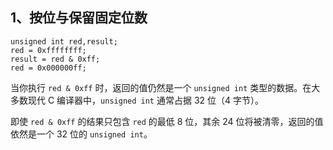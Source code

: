 ## 1、按位与保留固定位数

```
unsigned int red,result;
red = 0xffffffff;
result = red & 0xff;
red = 0x000000ff;
```

当你执行 `red & 0xff` 时，返回的值仍然是一个 `unsigned int` 类型的数据。在大多数现代 C 编译器中，`unsigned int` 通常占据 32 位（4 字节）。

即使 `red & 0xff` 的结果只包含 `red` 的最低 8 位，其余 24 位将被清零，返回的值依然是一个 32 位的 `unsigned int`。